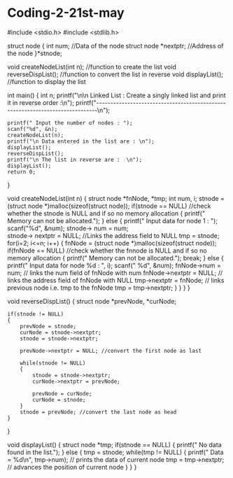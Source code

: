 # Coding-2-21st-may
#include <stdio.h>
#include <stdlib.h>

struct node 
{
    int num;                    //Data of the node
    struct node *nextptr;       //Address of the node
}*stnode;

void createNodeList(int n);     //function to create the list
void reverseDispList();         //function to convert the list in reverse
void displayList();             //function to display the list

int main()
{
    int n;
		printf("\n\n Linked List : Create a singly linked list and print it in reverse order :\n");
		printf("------------------------------------------------------------------------------\n");
		
    printf(" Input the number of nodes : ");
    scanf("%d", &n);
    createNodeList(n);
    printf("\n Data entered in the list are : \n");		
    displayList();
    reverseDispList();
    printf("\n The list in reverse are :  \n");
    displayList();
    return 0;
}

void createNodeList(int n)
{
    struct node *fnNode, *tmp;
    int num, i;
    stnode = (struct node *)malloc(sizeof(struct node));
    if(stnode == NULL) //check whether the stnode is NULL and if so no memory allocation
    {
        printf(" Memory can not be allocated.");
    }
    else
    {
        printf(" Input data for node 1 : ");
        scanf("%d", &num);
        stnode-> num = num;      
        stnode-> nextptr = NULL; //Links the address field to NULL
        tmp = stnode;
        for(i=2; i<=n; i++)
        {
            fnNode = (struct node *)malloc(sizeof(struct node));
            if(fnNode == NULL) //check whether the fnnode is NULL and if so no memory allocation
            {
                printf(" Memory can not be allocated.");
                break;
            }
            else
            {
                printf(" Input data for node %d : ", i);
                scanf(" %d", &num);
                fnNode->num = num;      // links the num field of fnNode with num
                fnNode->nextptr = NULL; // links the address field of fnNode with NULL
                tmp->nextptr = fnNode; // links previous node i.e. tmp to the fnNode
                tmp = tmp->nextptr;
            }
        }
    }
}

void reverseDispList()
{
    struct node *prevNode, *curNode;
 
    if(stnode != NULL)
    {
        prevNode = stnode;
        curNode = stnode->nextptr;
        stnode = stnode->nextptr;
 
        prevNode->nextptr = NULL; //convert the first node as last
 
        while(stnode != NULL)
        {
            stnode = stnode->nextptr;
            curNode->nextptr = prevNode;
 
            prevNode = curNode;
            curNode = stnode;
        }
        stnode = prevNode; //convert the last node as head
    }
}

void displayList()
{
    struct node *tmp;
    if(stnode == NULL)
    {
        printf(" No data found in the list.");
    }
    else
    {
        tmp = stnode;
        while(tmp != NULL)
        {
            printf(" Data = %d\n", tmp->num);   // prints the data of current node
            tmp = tmp->nextptr;                 // advances the position of current node
        }
    }
}
